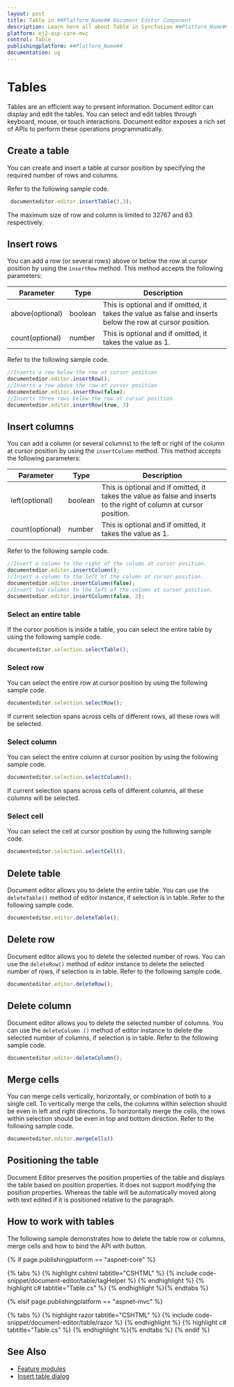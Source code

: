 ```yaml
---
layout: post
title: Table in ##Platform_Name## Document Editor Component
description: Learn here all about Table in Syncfusion ##Platform_Name## Document Editor component of Syncfusion Essential JS 2 and more.
platform: ej2-asp-core-mvc
control: Table
publishingplatform: ##Platform_Name##
documentation: ug
---
```



# Tables

Tables are an efficient way to present information. Document editor can display and edit the tables. You can select and edit tables through keyboard, mouse, or touch interactions. Document editor exposes a rich set of APIs to perform these operations programmatically.

## Create a table

You can create and insert a table at cursor position by specifying the required number of rows and columns.

Refer to the following sample code.

```typescript
 documenteditor.editor.insertTable(3,3);
```

The maximum size of row and column is limited to 32767 and 63 respectively.

## Insert rows

You can add a row (or several rows) above or below the row at cursor position by using the `insertRow` method. This method accepts the following parameters:

| Parameter | Type | Description |
|----------|------|-------------|
| above(optional) | boolean | This is optional and if omitted, it takes the value as false and inserts below the row at cursor position. |
| count(optional) | number | This is optional and if omitted, it takes the value as 1. |

Refer to the following sample code.

```typescript
//Inserts a row below the row at cursor position
documentedior.editor.insertRow();
//Inserts a row above the row at cursor position
documentedior.editor.insertRow(false);
//Inserts three rows below the row at cursor position
documentedior.editor.insertRow(true, 3)
```

## Insert columns

You can add a column (or several columns) to the left or right of the column at cursor position by using the `insertColumn` method. This method accepts the following parameters:

| Parameter | Type | Description |
|----------|------|-------------|
| left(optional) | boolean | This is optional and if omitted, it takes the value as false and inserts to the right of column at cursor position. |
| count(optional) | number |  This is optional and if omitted, it takes the value as 1. |

Refer to the following sample code.

```typescript
//Insert a column to the right of the column at cursor position.
documentedior.editor.insertColumn();
//Insert a column to the left of the column at cursor position.
documentedior.editor.insertColumn(false);
//Insert two columns to the left of the column at cursor position.
documentedior.editor.insertColumn(false, 2);
```

### Select an entire table

If the cursor position is inside a table, you can select the entire table by using the following sample code.

```typescript
documenteditor.selection.selectTable();
```

### Select row

You can select the entire row at cursor position by using the following sample code.

```typescript
documenteditor.selection.selectRow();
```

If current selection spans across cells of different rows, all these rows will be selected.

### Select column

You can select the entire column at cursor position by using the following sample code.

```typescript
documenteditor.selection.selectColumn();
```

If current selection spans across cells of different columns, all these columns will be selected.

### Select cell

You can select the cell at cursor position by using the following sample code.

```typescript
documenteditor.selection.selectCell();
```

## Delete table

Document editor allows you to delete the entire table. You can use the `deleteTable()` method of editor instance, if selection is in table. Refer to the following sample code.

```typescript
documenteditor.editor.deleteTable();
```

## Delete row

Document editor allows you to delete the selected number of rows. You can use the `deleteRow()` method of editor instance to delete the selected number of rows, if selection is in table. Refer to the following sample code.

```typescript
documenteditor.editor.deleteRow();
```

## Delete column

Document editor allows you to delete the selected number of columns. You can use the `deleteColumn ()` method of editor instance to delete the selected number of columns, if selection is in table. Refer to the following sample code.

```typescript
documenteditor.editor.deleteColumn();
```

## Merge cells

You can merge cells vertically, horizontally, or combination of both to a single cell. To vertically merge the cells, the columns within selection should be even in left and right directions. To horizontally merge the cells, the rows within selection should be even in top and bottom direction. Refer to the following sample code.

```typescript
documenteditor.editor.mergeCells()
```

## Positioning the table

Document Editor preserves the position properties of the table and displays the table based on position properties. It does not support modifying the position properties. Whereas the table will be automatically moved along with text edited if it is positioned relative to the paragraph.

## How to work with tables

The following sample demonstrates how to delete the table row or columns, merge cells and how to bind the API with button.

{% if page.publishingplatform == "aspnet-core" %}

{% tabs %}
{% highlight cshtml tabtitle="CSHTML" %}
{% include code-snippet/document-editor/table/tagHelper %}
{% endhighlight %}
{% highlight c# tabtitle="Table.cs" %}
{% endhighlight %}{% endtabs %}

{% elsif page.publishingplatform == "aspnet-mvc" %}

{% tabs %}
{% highlight razor tabtitle="CSHTML" %}
{% include code-snippet/document-editor/table/razor %}
{% endhighlight %}
{% highlight c# tabtitle="Table.cs" %}
{% endhighlight %}{% endtabs %}
{% endif %}



## See Also

* [Feature modules](../document-editor/feature-module/)
* [Insert table dialog](../document-editor/dialog/#table-dialog)
